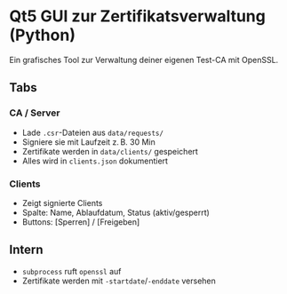 # Qt5 GUI zur Zertifikatsverwaltung (Python)

Ein grafisches Tool zur Verwaltung deiner eigenen Test-CA mit OpenSSL.

## Tabs

### CA / Server

- Lade `.csr`-Dateien aus `data/requests/`
- Signiere sie mit Laufzeit z. B. 30 Min
- Zertifikate werden in `data/clients/` gespeichert
- Alles wird in `clients.json` dokumentiert

### Clients

- Zeigt signierte Clients
- Spalte: Name, Ablaufdatum, Status (aktiv/gesperrt)
- Buttons: [Sperren] / [Freigeben]

## Intern

- `subprocess` ruft `openssl` auf
- Zertifikate werden mit `-startdate`/`-enddate` versehen
